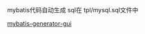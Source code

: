 
mybatis代码自动生成
sql在 tpl/mysql.sql文件中

[mybatis-generator-gui](https://github.com/zouzg/mybatis-generator-gui)